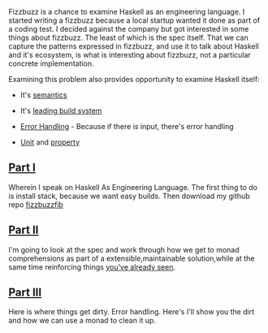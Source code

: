 Fizzbuzz is a chance to examine Haskell as an engineering language.
I started writing a fizzbuzz because a local startup wanted it done as part of a coding test. I decided against the company
but got interested in some things about fizzbuzz. The
least of which is the spec itself. That we can capture the patterns
expressed in fizzbuzz, and use it to talk about Haskell and it's ecosystem, is what is interesting about fizzbuzz, not a particular
concrete implementation.
 
Examining this problem also provides opportunity to examine Haskell itself:
*    It's [semantics](https://en.wikibooks.org/wiki/Haskell/Denotational_semantics)
*    It's [leading build system](https://github.com/commercialhaskell/stack/blob/master/doc/README.md)
*    [Error Handling](https://www.fpcomplete.com/school/starting-with-haskell/basics-of-haskell/10_Error_Handling) - Because if there is input, there's error handling

*    [Unit](https://wiki.haskell.org/HUnit_1.0_User%27s_Guide) and [property](https://www.fpcomplete.com/user/pbv/an-introduction-to-quickcheck-testing)
## [Part I](/blog/2015/11/fizzbuzz-1)
 Wherein I speak on Haskell As Engineering Language.
 The first thing to do is install stack, because we want easy builds. 
 Then download my github repo [fizzbuzzfib](https://github.com/mlitchard/fizzbuzzfib)

## [Part II](blog/2015/11/fizzbuzz-2)

 I'm going to look at the spec and work through how we get to monad comprehensions as part of a extensible,maintainable solution,while at the same time
reinforcing things [you've already seen](http://learnyouahaskell.com/chapters).

## [Part III](blog/2015/11/fizzbuzz-3)

 Here is where things get dirty. Error handling. Here's I'll show you the dirt and how we can use a monad to clean it up. 
